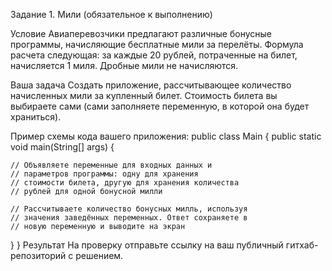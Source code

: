 Задание 1. Мили (обязательное к выполнению)

Условие
Авиаперевозчики предлагают различные бонусные программы, начисляющие бесплатные мили за перелёты. Формула расчета следующая: за каждые 20 рублей, потраченные на билет, начисляется 1 миля. Дробные мили не начисляются.

Ваша задача
Создать приложение, рассчитывающее количество начисленных мили за купленный билет. Стоимость билета вы выбираете сами (сами заполняете переменную, в которой она будет храниться).

Пример схемы кода вашего приложения:
public class Main {
  public static void main(String[] args) {
  
    // Объявляете переменные для входных данных и
    // параметров программы: одну для хранения 
    // стоимости билета, другую для хранения количества
    // рублей для одной бонусной милли
    
    // Рассчитываете количество бонусных милль, используя
    // значения заведённых переменных. Ответ сохраняете в
    // новую переменную и выводите на экран
  }
}
Результат
На проверку отправьте ссылку на ваш публичный гитхаб-репозиторий с решением.
